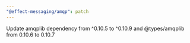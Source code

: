 ```yaml
---
"@effect-messaging/amqp": patch
---
```


Update amqplib dependency from ^0.10.5 to ^0.10.9 and @types/amqplib from 0.10.6 to 0.10.7
